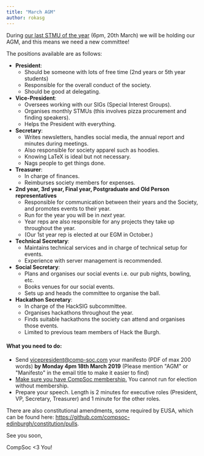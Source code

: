 ```yaml
---
title: "March AGM"
author: rokasg
---
```


During [our last STMU of the year](https://www.facebook.com/events/2546058098799848/) (6pm, 20th March) we will be holding our AGM, and this means we need a new committee!

The positions available are as follows:

- **President**:
  - Should be someone with lots of free time (2nd years or 5th year students)
  - Responsible for the overall conduct of the society.
  - Should be good at delegating.
- **Vice-President**:
  - Oversees working with our SIGs (Special Interest Groups).
  - Organises monthly STMUs (this involves pizza procurement and finding speakers).
  - Helps the President with everything.
- **Secretary**:
  - Writes newsletters, handles social media, the annual report and minutes during meetings.
  - Also responsible for society apparel such as hoodies.
  - Knowing LaTeX is ideal but not necessary.
  - Nags people to get things done.
- **Treasurer**:
  - In charge of finances.
  - Reimburses society members for expenses.
- **2nd year, 3rd year, Final year, Postgraduate and Old Person representatives**
  - Responsible for communication between their years and the Society, and promotes events to their year.
  - Run for the year you will be in *next* year.
  - Year reps are also responsible for any projects they take up throughout the year.
  - (Our 1st year rep is elected at our EGM in October.)
- **Technical Secretary**:
  - Maintains technical services and in charge of technical setup for events.
  - Experience with server management is recommended.
- **Social Secretary**:
  - Plans and organises our social events i.e. our pub nights, bowling, etc.
  - Books venues for our social events.
  - Sets up and heads the committee to organise the ball.
- **Hackathon Secretary**:
  - In charge of the HackSIG subcommittee.
  - Organises hackathons throughout the year.
  - Finds suitable hackathons the society can attend and organises those events.
  - Limited to previous team members of Hack the Burgh.

#### What you need to do:

- Send vicepresident@comp-soc.com your manifesto (PDF of max 200 words) **by Monday 4pm 18th March 2019** (Please mention "AGM" or "Manifesto" in the email title to make it easier to find)
- [Make sure you have CompSoc membership.](/join) You cannot run for election without membership.
- Prepare your speech. Length is 2 minutes for executive roles (President, VP, Secretary, Treasurer) and 1 minute for the other roles.

There are also constitutional amendments, some required by EUSA, which can be found here: https://github.com/compsoc-edinburgh/constitution/pulls.

See you soon,

CompSoc <3 You!
